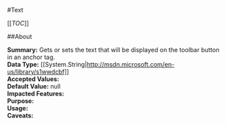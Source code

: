 #Text

[[_TOC_]]

##About

**Summary:**  Gets or sets the text that will be displayed on the toolbar button in an anchor tag.   
**Data Type:** [[System.String|http://msdn.microsoft.com/en-us/library/s1wwdcbf]]  
**Accepted Values:**   
**Default Value:** null  
**Impacted Features:**   
**Purpose:**   
**Usage:**   
**Caveats:**   

